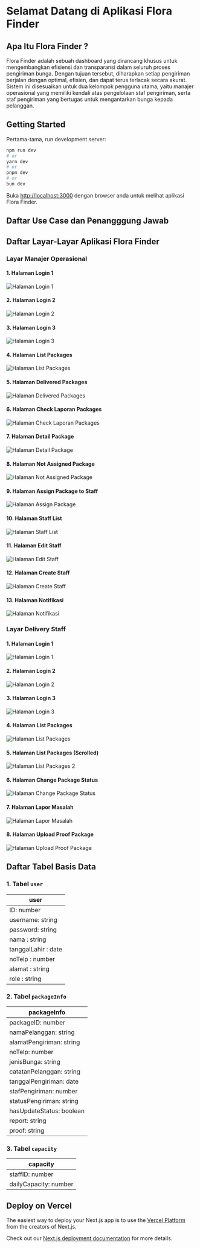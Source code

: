 # Selamat Datang di Aplikasi Flora Finder

## Apa Itu Flora Finder ?
Flora Finder adalah sebuah dashboard yang dirancang khusus untuk mengembangkan efisiensi dan transparansi dalam seluruh proses pengiriman bunga. Dengan tujuan tersebut, diharapkan setiap pengiriman berjalan dengan optimal, efisien, dan dapat terus terlacak secara akurat. Sistem ini disesuaikan untuk dua kelompok pengguna utama, yaitu manajer operasional yang memiliki kendali atas pengelolaan staf pengiriman, serta staf pengiriman yang bertugas untuk mengantarkan bunga kepada pelanggan. 

## Getting Started

Pertama-tama, run development server:

```bash
npm run dev
# or
yarn dev
# or
pnpm dev
# or
bun dev
```

Buka [http://localhost:3000](http://localhost:3000) dengan browser anda untuk melihat aplikasi Flora Finder.

## Daftar Use Case dan Penangggung Jawab


## Daftar Layar-Layar Aplikasi Flora Finder
### Layar Manajer Operasional
#### 1. Halaman Login 1
![Halaman Login 1](snippet-pages/1-manops-login.png)
#### 2. Halaman Login 2
![Halaman Login 2](snippet-pages/2-manops-login2.png)
#### 3. Halaman Login 3
![Halaman Login 3](snippet-pages/3-manops-login3.png)
#### 4. Halaman List Packages
![Halaman List Packages](snippet-pages/4-manops-list_packages.png)
#### 5. Halaman Delivered Packages
![Halaman Delivered Packages](snippet-pages/5-manops-delivered_packages_only.png)
#### 6. Halaman Check Laporan Packages
![Halaman Check Laporan Packages](snippet-pages/6-manops-check_laporan.png)
#### 7. Halaman Detail Package
![Halaman Detail Package](snippet-pages/7-manops-package_detail.png)
#### 8. Halaman Not Assigned Package
![Halaman Not Assigned Package](snippet-pages/8-manops-unassigned_packages.png)
#### 9. Halaman Assign Package to Staff
![Halaman Assign Package](snippet-pages/1-manops-login.png)
#### 10. Halaman Staff List
![Halaman Staff List](snippet-pages/10-manops-staff_list.png)
#### 11. Halaman Edit Staff
![Halaman Edit Staff](snippet-pages/12-manops-edit_staff.png)
#### 12. Halaman Create Staff
![Halaman Create Staff](snippet-pages/13-manops-create_staff.png)
#### 13. Halaman Notifikasi
![Halaman Notifikasi](snippet-pages/14-manops-notif.png)

### Layar Delivery Staff
#### 1. Halaman Login 1
![Halaman Login 1](snippet-pages/15-staff-login.png)
#### 2. Halaman Login 2
![Halaman Login 2](snippet-pages/16-staff-login2.png)
#### 3. Halaman Login 3
![Halaman Login 3](snippet-pages/17-staff-login3.png)
#### 4. Halaman List Packages
![Halaman List Packages](snippet-pages/18-staff-packageList1.png)
#### 5. Halaman List Packages (Scrolled)
![Halaman List Packages 2](snippet-pages/19-staff-packageList2.png)
#### 6. Halaman Change Package Status
![Halaman Change Package Status](snippet-pages/20-staff-change_status.png)
#### 7. Halaman Lapor Masalah
![Halaman Lapor Masalah](snippet-pages/21-staff-lapor_masalah.png)
#### 8. Halaman Upload Proof Package
![Halaman Upload Proof Package](snippet-pages/22-staff-upload_proof.png)

## Daftar Tabel Basis Data
### 1. Tabel ```user```
| user |
| --------- |
| ID: number |
| username: string |
| password: string |
| nama : string |
| tanggalLahir : date |
| noTelp : number |
| alamat : string |
| role : string |

### 2. Tabel ```packageInfo```
| packageInfo |
| --------- |
| packageID: number |
| namaPelanggan: string |
| alamatPengiriman: string |
| noTelp: number |
| jenisBunga: string |
| catatanPelanggan: string |
| tanggalPengiriman: date |
| stafPengiriman: number |
| statusPengiriman: string |
| hasUpdateStatus: boolean |
| report: string |
| proof: string |

### 3. Tabel ```capacity```
| capacity |
| --------- |
| staffID: number |
| dailyCapacity: number |

## Deploy on Vercel

The easiest way to deploy your Next.js app is to use the [Vercel Platform](https://vercel.com/new?utm_medium=default-template&filter=next.js&utm_source=create-next-app&utm_campaign=create-next-app-readme) from the creators of Next.js.

Check out our [Next.js deployment documentation](https://nextjs.org/docs/deployment) for more details.
